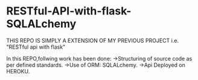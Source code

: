 # RESTful-API-with-flask-SQLALchemy

THIS REPO IS SIMPLY A EXTENSION OF MY PREVIOUS PROJECT i.e. "RESTful api with flask"

In this REPO,follwing work has been done:
->Structuring of source code as per defined standards.
->Use of ORM: SQLALchemy.
->Api Deployed on HEROKU.
